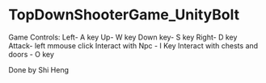 # TopDownShooterGame_UnityBolt

Game Controls:
Left- A key
Up- W key
Down key- S key
Right- D key
Attack- left mmouse click
Interact with Npc - I Key
Interact with chests and doors - O key

Done by Shi Heng
